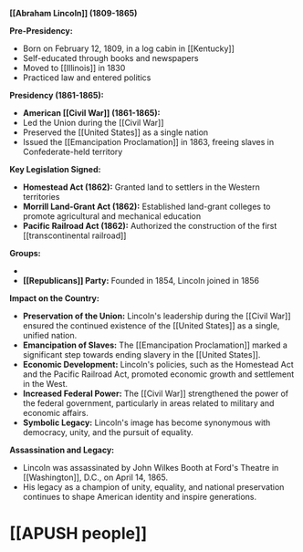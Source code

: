 **[[Abraham Lincoln]] (1809-1865)**

**Pre-Presidency:**

* Born on February 12, 1809, in a log cabin in [[Kentucky]]
* Self-educated through books and newspapers
* Moved to [[Illinois]] in 1830
* Practiced law and entered politics

**Presidency (1861-1865):**

* **American [[Civil War]] (1861-1865):**
 * Led the Union during the [[Civil War]]
 * Preserved the [[United States]] as a single nation
 * Issued the [[Emancipation Proclamation]] in 1863, freeing slaves in Confederate-held territory

**Key Legislation Signed:**

* **Homestead Act (1862):** Granted land to settlers in the Western territories
* **Morrill Land-Grant Act (1862):** Established land-grant colleges to promote agricultural and mechanical education
* **Pacific Railroad Act (1862):** Authorized the construction of the first [[transcontinental railroad]]

**Groups:**

* 
* **[[Republicans]] Party:** Founded in 1854, Lincoln joined in 1856

**Impact on the Country:**

* **Preservation of the Union:** Lincoln's leadership during the [[Civil War]] ensured the continued existence of the [[United States]] as a single, unified nation.
* **Emancipation of Slaves:** The [[Emancipation Proclamation]] marked a significant step towards ending slavery in the [[United States]].
* **Economic Development:** Lincoln's policies, such as the Homestead Act and the Pacific Railroad Act, promoted economic growth and settlement in the West.
* **Increased Federal Power:** The [[Civil War]] strengthened the power of the federal government, particularly in areas related to military and economic affairs.
* **Symbolic Legacy:** Lincoln's image has become synonymous with democracy, unity, and the pursuit of equality.

**Assassination and Legacy:**

* Lincoln was assassinated by John Wilkes Booth at Ford's Theatre in [[Washington]], D.C., on April 14, 1865.
* His legacy as a champion of unity, equality, and national preservation continues to shape American identity and inspire generations.
# [[APUSH people]]